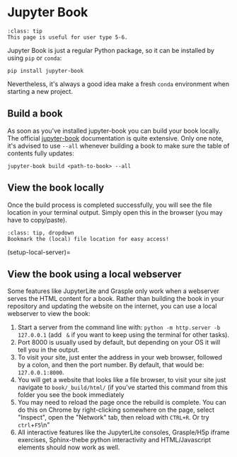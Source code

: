 # Jupyter Book

```{admonition} User types
:class: tip
This page is useful for user type 5-6.
```

Jupyter Book is just a regular Python package, so it can be installed by using `pip` or `conda`: 

```
pip install jupyter-book
```

Nevertheless, it's always a good idea make a fresh `conda` environment when starting a new project.

## Build a book

As soon as you've installed jupyter-book you can build your book locally. The official [jupyter-book](https://jupyterbook.org/en/stable/basics/build.html) documentation is quite extensive. Only one note, it's advised to use `--all` whenever building a book to make sure the table of contents fully updates:

```
jupyter-book build <path-to-book> --all
```

## View the book locally

Once the build process is completed successfully, you will see the file location in your terminal output. Simply open this in the browser (you may have to copy/paste).

```{admonition} Tip
:class: tip, dropdown
Bookmark the (local) file location for easy access!
```
(setup-local-server)=
## View the book using a local webserver

Some features like JupyterLite and Grasple only work when a webserver serves the HTML content for a book. Rather than building the book in your repository and updating the website on the internet, you can use a local webserver to view the book:
1. Start a server from the command line with: `python -m http.server -b 127.0.0.1` (add ` &` if you want to keep using the terminal for other tasks).
2. Port 8000 is usually used by default, but depending on your OS it will tell you in the output.
3. To visit your site, just enter the address in your web browser, followed by a colon, and then the port number. By default, that would be: `127.0.0.1:8000`.
4. You will get a website that looks like a file browser, to visit your site just navigate to `book/_build/html/` (if you've started this command from this folder you see the book immediately
5. You may need to reload the page once the rebuild is complete. You can do this on Chrome by right-clicking somewhere on the page, select \"Inspect\", open the \"Network\" tab, then reload with `CTRL+R`. Or try `ctrl`+`F5`\n"
6. All interactive features like the JupyterLite consoles, Grasple/H5p iframe exercises, Sphinx-thebe python interactivity and HTML/Javascript elements should now work as well.
